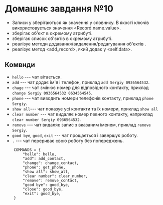 # Домашнє завдання №10


- Записи <Record> у <AddressBook> зберігаються як значення у словнику.
  В якості ключів використовується значення <Record.name.value>.
- <Record> зберігає об'єкт <Name> в окремому атрибуті.
- <Record> зберігає список об'єктів <Phone> в окремому атрибуті.
- <Record> реалізує методи додавання/видалення/редагування об'єктів <Phone>.
- <AddressBook> реалізує метод <add_record>, який додає <Record> у <self.data>.


## Комвнди
- `hello` --- чат вітається.
- `add` --- чат додає ім'я і телефон, приклад `add Sergiy 0936564532`.
- `chage` --- чат змінює номер для відповідного контакту, приклад `change Sergiy 0936564532 0634564545`.
- `phone` --- чат виводить номери телефонів контакту, приклад `phone Sergiy`.
- `show all`--- чат показує усі контакти та їх номери, приклад `show all`
- `clear number` --- чат видаляє номер певного контакту, наприклад `clear number Sergiy 0936564532`.
- `remove` --- чат видаляє запис з вказаним іменем, приклад `remove Sergiy`.
- `good bye`, `good`, `exit` --- чат прощається і завершує роботу.
- `.` --- чат перериває свою роботу без попереджень.


```
    COMMANDS = {
        "hello": hello,
        "add": add_contact,
        "change": change_contact,
        "phone": get_phone,
        "show all": show_all,
        "clear number": clear_number,
        "remove": remove_contact,
        "good bye": good_bye,
        "close": good_bye,
        "exit": good_bye,
    }
```